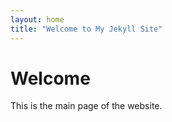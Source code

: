 ```yaml
---
layout: home
title: "Welcome to My Jekyll Site"
---
```


# Welcome
This is the main page of the website.
